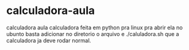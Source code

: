 # calculadora-aula
calculadora aula 
 calculadora feita em python pra linux 
 pra abrir ela no ubunto basta adicionar no diretorio o arquivo e ./caluladora.sh 
 que a calculadora ja deve rodar normal.
 